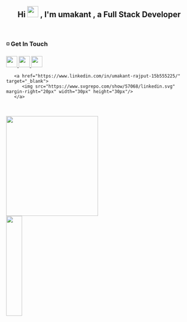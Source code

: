 <header>
   <h2 align="center">
      Hi
      <img src="https://raw.githubusercontent.com/MartinHeinz/MartinHeinz/master/wave.gif" width="30px" height="30px">
      , I'm umakant , a Full Stack Developer
   </h2>
</header>


### :white_medium_small_square: Get In Touch

   <nav>
       <a href="https://twitter.com/Umakqntraj" target="_blank">
          <img src="https://img.icons8.com/stickers/344/twitter.png" margin-right="20px" width="30px" height="30px"/> 
       </a>
       <a href="mailto:lodhiumakantcoder143@gmail.com" target="_blank">
          <img src="https://img.icons8.com/color/344/gmail-new.png" margin-right="20px" width="30px" height="30px"/> 
       </a>
       <a href="https://www.codewars.com/users/umakant-2113" target="_blank">
          <img src="https://docs.codewars.com/logo.svg" margin-right="20px" width="30px" height="30px"/> 
       </a>
       
       <a href="https://www.linkedin.com/in/umakant-rajput-15b555225/" target="_blank">
          <img src="https://www.svgrepo.com/show/57068/linkedin.svg" margin-right="20px" width="30px" height="30px"/> 
       </a>
   </nav>
   <br>
  <p>
      <img src="https://github-readme-stats.vercel.app/api?username=umakant-2113&show_icons=true&theme=tokyonight" height="270px" width="70.25%"/> 
      <img src="https://github-readme-stats.vercel.app/api/top-langs/?username=umakant-2113&theme=tokyonight" height="270px" width="29.25%"/>
  </p>
